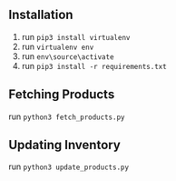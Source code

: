 ## Installation

1. run `pip3 install virtualenv`
2. run `virtualenv env`
3. run `env\source\activate`
4. run `pip3 install -r requirements.txt`


## Fetching Products

run `python3 fetch_products.py`

## Updating Inventory

run `python3 update_products.py`